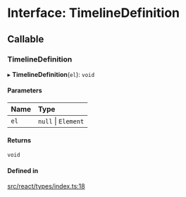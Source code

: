# Interface: TimelineDefinition

## Callable

### TimelineDefinition

▸ **TimelineDefinition**(`el`): `void`

#### Parameters

| Name | Type |
| :------ | :------ |
| `el` | ``null`` \| `Element` |

#### Returns

`void`

#### Defined in

[src/react/types/index.ts:18](https://github.com/inokawa/react-animatable/blob/3ce964a/src/react/types/index.ts#L18)
